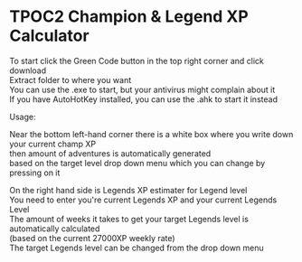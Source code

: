 # TPOC2 Champion & Legend XP Calculator
To start click the Green Code button in the top right corner and click download  
Extract folder to where you want  
You can use the .exe to start, but your antivirus might complain about it  
If you have AutoHotKey installed, you can use the .ahk to start it instead  
  
Usage:  
  
Near the bottom left-hand corner there is a white box 
where you write down your current champ XP      
then amount of adventures is automatically generated    
based on the target level drop down menu which you can change by pressing on it  
  
On the right hand side is Legends XP estimater for Legend level  
You need to enter you're current Legends XP and your current Legends Level  
The amount of weeks it takes to get your target Legends level is automatically calculated  
(based on the current 27000XP weekly rate)   
The target Legends level can be changed from the drop down menu  
